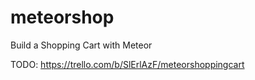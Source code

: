 meteorshop
==========

Build a Shopping Cart with Meteor

TODO:
https://trello.com/b/SlErlAzF/meteorshoppingcart
